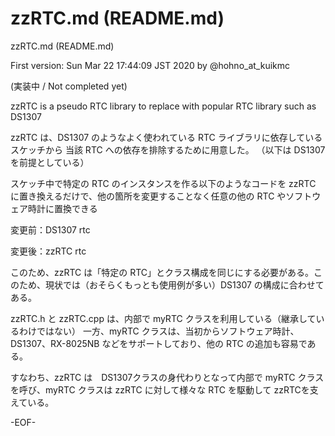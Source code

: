 # zzRTC.md (README.md)

zzRTC.md (README.md)

First version: Sun Mar 22 17:44:09 JST 2020 by @hohno_at_kuikmc

(実装中 / Not completed yet)

zzRTC is a pseudo RTC library to replace with popular RTC library such as DS1307


zzRTC は、DS1307 のようなよく使われている RTC ライブラリに依存しているスケッチから 当該 RTC への依存を排除するために用意した。
（以下は DS1307 を前提としている）

スケッチ中で特定の RTC のインスタンスを作る以下のようなコードを zzRTC に置き換えるだけで、他の箇所を変更することなく任意の他の RTC やソフトウェア時計に置換できる

変更前：DS1307 rtc

変更後：zzRTC rtc


このため、zzRTC は「特定の RTC」とクラス構成を同じにする必要がある。このため、現状では（おそらくもっとも使用例が多い）DS1307 の構成に合わせてある。

zzRTC.h と zzRTC.cpp は、内部で myRTC クラスを利用している（継承しているわけではない）
一方、myRTC クラスは、当初からソフトウェア時計、DS1307、RX-8025NB などをサポートしており、他の RTC の追加も容易である。

すなわち、zzRTC は　DS1307クラスの身代わりとなって内部で myRTC クラスを呼び、myRTC クラスは zzRTC に対して様々な RTC を駆動して zzRTCを支えている。


-EOF-
